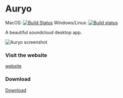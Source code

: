 # Auryo
MacOS: [![Build Status](https://travis-ci.org/Superjo149/auryo.svg?branch=master)](https://travis-ci.org/Superjo149/auryo)
Windows/Linux: [![Build status](https://ci.appveyor.com/api/projects/status/qrnwwqa9yvb26daa?svg=true)](https://ci.appveyor.com/project/Superjo149/auryo)


A beautiful soundcloud desktop app. 

![Auryo screenshot](screenshot0.9.0.jpg)

### Visit the website
[website](http://auryo.com)

### Download
[Download](http://auryo.com#downloads)

